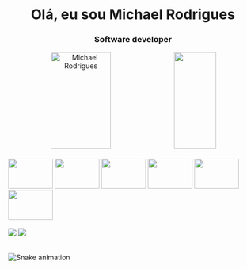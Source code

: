<h1 align="center">Olá, eu sou Michael Rodrigues</h1>
<h3 align="center">Software developer</h3>

<div align="center">  
  <img width="49%" height="195px" src="https://github-readme-stats.vercel.app/api?username=michaellinsk&show_icons=true&count_private=true&hide_border=true&title_color=28B01E&icon_color=28B01E&text_color=c9d1d9&bg_color=0d1117" alt="Michael Rodrigues" /> 
  <img width="41%" height="195px" src="https://github-readme-stats.vercel.app/api/top-langs/?username=michaellinsk&layout=compact&hide_border=true&title_color=28B01E&text_color=28B01E&bg_color=0d1117" />
</div>
<br>
<div aling="center">
<img width="90px" height="60px" src="https://cdn.jsdelivr.net/gh/devicons/devicon/icons/html5/html5-original-wordmark.svg" />
<img width="90px" height="60px" src="https://cdn.jsdelivr.net/gh/devicons/devicon/icons/css3/css3-original-wordmark.svg" />
<img width="90px" height="60px" src="https://cdn.jsdelivr.net/gh/devicons/devicon/icons/javascript/javascript-original.svg" />
<img width="90px" height="60px" src="https://cdn.jsdelivr.net/gh/devicons/devicon/icons/java/java-original-wordmark.svg" />
<img width="90px" height="60px" src="https://cdn.jsdelivr.net/gh/devicons/devicon/icons/php/php-original.svg" />
<img width="90px" height="60px" src="https://cdn.jsdelivr.net/gh/devicons/devicon/icons/mysql/mysql-original-wordmark.svg" />
</div>
<br>
<div> 
  <a href = "mailto:michael.linsk01@gmail.com"><img src="https://img.shields.io/badge/Gmail-D14836?style=for-the-badge&logo=gmail&logoColor=white"></a>
  <a href="https://www.linkedin.com/in/michael-lfrodrigues/" target="_blank"><img src="https://img.shields.io/badge/-LinkedIn-%230077B5?style=for-the-badge&logo=linkedin&logoColor=white" target="_blank"></a> 
</div>
<br> 

![Snake animation](https://github.com/michaellinsk/michaellinsk/blob/main/github-contribution-grid-snake.svg)
